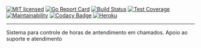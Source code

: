 [![MIT licensed](https://img.shields.io/badge/license-MIT-blue.svg)](LICENSE)
[![Go Report Card](https://goreportcard.com/badge/github.com/gabrielbo1/kronos)](https://goreportcard.com/report/github.com/gabrielbo1/kronos)
[![Build Status](https://travis-ci.org/gabrielbo1/kronos.svg?branch=master)](https://travis-ci.org/gabrielbo1/kronos)
[![Test Coverage](https://api.codeclimate.com/v1/badges/6fbf27a29a3a69b94dec/test_coverage)](https://codeclimate.com/github/gabrielbo1/kronos/test_coverage)
[![Maintainability](https://api.codeclimate.com/v1/badges/6fbf27a29a3a69b94dec/maintainability)](https://codeclimate.com/github/gabrielbo1/kronos/maintainability)
[![Codacy Badge](https://api.codacy.com/project/badge/Grade/0fffe8e106e243528bc37d14d52117bf)](https://www.codacy.com/manual/gabrielbo1/kronos?utm_source=github.com&amp;utm_medium=referral&amp;utm_content=gabrielbo1/kronos&amp;utm_campaign=Badge_Grade)
[![Heroku](https://heroku-badge.herokuapp.com/?app=kronosapp&style=flat)](https://heroku-badge.herokuapp.com/projects.html)
****
Sistema para controle de horas de antendimento em chamados. Apoio ao suporte e atendimento
